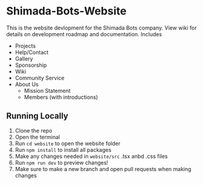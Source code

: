 # Shimada-Bots-Website

This is the website devlopment for the Shimada Bots company.
View wiki for details on development roadmap and documentation.
Includes
- Projects
- Help/Contact
- Gallery
- Sponsorship
- Wiki
- Community Service
- About Us
    - Mission Statement
    - Members (with introductions)
## Running Locally
1. Clone the repo
2. Open the terminal
3. Run `cd website` to open the website folder
4. Run `npm install` to install all packages
5. Make any changes needed in `website/src` .tsx anbd .css files
6. Run `npm run dev` to preview changes!
7. Make sure to make a new branch and open pull requests when making changes
